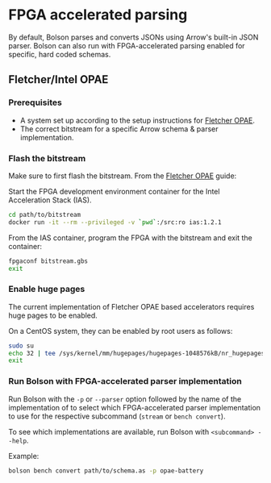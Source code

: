 # FPGA accelerated parsing

By default, Bolson parses and converts JSONs using Arrow's built-in JSON parser.
Bolson can also run with FPGA-accelerated parsing enabled for specific, hard
coded schemas.

## Fletcher/Intel OPAE

### Prerequisites

* A system set up according to the setup instructions for [Fletcher OPAE].
* The correct bitstream for a specific Arrow schema & parser implementation.

### Flash the bitstream

Make sure to first flash the bitstream. From the [Fletcher OPAE] guide:

Start the FPGA development environment container for the Intel Acceleration
Stack (IAS).

```bash
cd path/to/bitstream
docker run -it --rm --privileged -v `pwd`:/src:ro ias:1.2.1
```

From the IAS container, program the FPGA with the bitstream and exit the
container:

```bash
fpgaconf bitstream.gbs
exit
```

### Enable huge pages

The current implementation of Fletcher OPAE based accelerators requires huge
pages to be enabled.

On a CentOS system, they can be enabled by root users as follows:

```bash
sudo su
echo 32 | tee /sys/kernel/mm/hugepages/hugepages-1048576kB/nr_hugepages
exit
```

### Run Bolson with FPGA-accelerated parser implementation

Run Bolson with the `-p` or `--parser` option followed by the name of the
implementation of to select which FPGA-accelerated parser implementation to use
for the respective subcommand (`stream` or `bench convert`).

To see which implementations are available, run Bolson
with `<subcommand> --help`.

Example:

```bash
bolson bench convert path/to/schema.as -p opae-battery
```

[Fletcher OPAE]: https://teratide.github.io/fletcher-opae